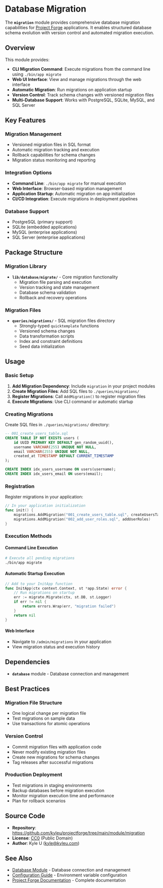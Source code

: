 # Database Migration

The **`migration`** module provides comprehensive database migration capabilities for [Project Forge](https://projectforge.dev) applications. It enables structured database schema evolution with version control and automated migration execution.

## Overview

This module provides:

- **CLI Migration Command**: Execute migrations from the command line using `./bin/app migrate`
- **Web UI Interface**: View and manage migrations through the web interface
- **Automatic Migration**: Run migrations on application startup
- **Version Control**: Track schema changes with versioned migration files
- **Multi-Database Support**: Works with PostgreSQL, SQLite, MySQL, and SQL Server

## Key Features

### Migration Management
- Versioned migration files in SQL format
- Automatic migration tracking and execution
- Rollback capabilities for schema changes
- Migration status monitoring and reporting

### Integration Options
- **Command Line**: `./bin/app migrate` for manual execution
- **Web Interface**: Browser-based migration management
- **Application Startup**: Automatic migration on app initialization
- **CI/CD Integration**: Execute migrations in deployment pipelines

### Database Support
- PostgreSQL (primary support)
- SQLite (embedded applications)
- MySQL (enterprise applications)
- SQL Server (enterprise applications)

## Package Structure

### Migration Library

- **`lib/database/migrate/`** - Core migration functionality
  - Migration file parsing and execution
  - Version tracking and state management
  - Database schema validation
  - Rollback and recovery operations

### Migration Files

- **`queries/migrations/`** - SQL migration files directory
  - Strongly-typed `quicktemplate` functions
  - Versioned schema changes
  - Data transformation scripts
  - Index and constraint definitions
  - Seed data initialization

## Usage

### Basic Setup

1. **Add Migration Dependency**: Include `migration` in your project modules
2. **Create Migration Files**: Add SQL files to `./queries/migrations/`
3. **Register Migrations**: Call `AddMigration()` to register migration files
4. **Execute Migrations**: Use CLI command or automatic startup

### Creating Migrations

Create SQL files in `./queries/migrations/` directory:

```sql
-- 001_create_users_table.sql
CREATE TABLE IF NOT EXISTS users (
    id UUID PRIMARY KEY DEFAULT gen_random_uuid(),
    username VARCHAR(255) UNIQUE NOT NULL,
    email VARCHAR(255) UNIQUE NOT NULL,
    created_at TIMESTAMP DEFAULT CURRENT_TIMESTAMP
);

CREATE INDEX idx_users_username ON users(username);
CREATE INDEX idx_users_email ON users(email);
```

### Registration

Register migrations in your application:

```go
// In your application initialization
func init() {
    migrations.AddMigration("001_create_users_table.sql", createUsersTable)
    migrations.AddMigration("002_add_user_roles.sql", addUserRoles)
}
```

### Execution Methods

#### Command Line Execution
```bash
# Execute all pending migrations
./bin/app migrate
```

#### Automatic Startup Execution
```go
// Add to your InitApp function
func InitApp(ctx context.Context, st *app.State) error {
    // Run migrations on startup
    err := migrate.Migrate(ctx, st.DB, st.Logger)
    if err != nil {
        return errors.Wrap(err, "migration failed")
    }
    return nil
}
```

#### Web Interface
- Navigate to `/admin/migrations` in your application
- View migration status and execution history

## Dependencies

- **`database`** module - Database connection and management

## Best Practices

### Migration File Structure
- One logical change per migration file
- Test migrations on sample data
- Use transactions for atomic operations

### Version Control
- Commit migration files with application code
- Never modify existing migration files
- Create new migrations for schema changes
- Tag releases after successful migrations

### Production Deployment
- Test migrations in staging environments
- Backup databases before migration execution
- Monitor migration execution time and performance
- Plan for rollback scenarios

## Source Code

- **Repository**: https://github.com/kyleu/projectforge/tree/main/module/migration
- **License**: [CC0](https://creativecommons.org/publicdomain/zero/1.0) (Public Domain)
- **Author**: Kyle U (kyle@kyleu.com)

## See Also

- [Database Module](database.md) - Database connection and management
- [Configuration Guide](../running.md) - Environment variable configuration
- [Project Forge Documentation](https://projectforge.dev) - Complete documentation
